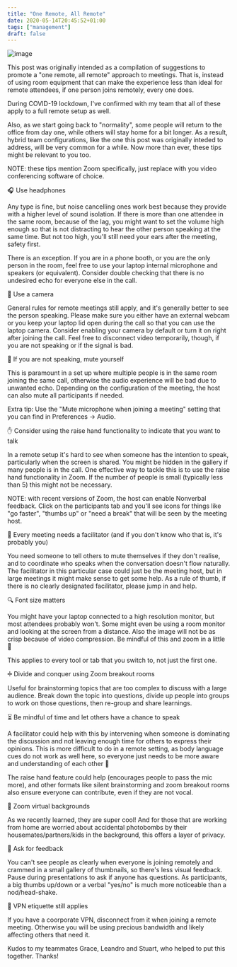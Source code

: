 ```yaml
---
title: "One Remote, All Remote"
date: 2020-05-14T20:45:52+01:00
tags: ["management"]
draft: false
---
```


![image](/images/one-remote-all-remote.png)

This post was originally intended as a compilation of suggestions to promote a "one remote, all remote" approach to meetings. That is, instead of using room equipment that can make the experience less than ideal for remote attendees, if one person joins remotely, every one does.

During COVID-19 lockdown, I've confirmed with my team that all of these apply to a full remote setup as well.

Also, as we start going back to "normality", some people will return to the office from day one, while others will stay home for a bit longer. As a result, hybrid team configurations, like the one this post was originally inteded to address, will be very common for a while. Now more than ever, these tips might be relevant to you too.

<!--more-->

NOTE: these tips mention Zoom specifically, just replace with you video conferencing software of choice.

🎧 Use headphones

Any type is fine, but noise cancelling ones work best because they provide with a higher level of sound isolation. If there is more than one attendee in the same room, because of the lag, you might want to set the volume high enough so that is not distracting to hear the other person speaking at the same time. But not too high, you'll still need your ears after the meeting, safety first.

There is an exception. If you are in a phone booth, or you are the only person in the room, feel free to use your laptop internal microphone and speakers (or equivalent). Consider double checking that there is no undesired echo for everyone else in the call.

🎥 Use a camera

General rules for remote meetings still apply, and it's generally better to see the person speaking. Please make sure you either have an external webcam or you keep your laptop lid open during the call so that you can use the laptop camera. Consider enabling your camera by default or turn it on right after joining the call. Feel free to disconnect video temporarily, though, if you are not speaking or if the signal is bad.

🙊 If you are not speaking, mute yourself

This is paramount in a set up where multiple people is in the same room joining the same call, otherwise the audio experience will be bad due to unwanted echo. Depending on the configuration of the meeting, the host can also mute all participants if needed.

Extra tip: Use the "Mute microphone when joining a meeting" setting that you can find in Preferences → Audio.

✋ Consider using the raise hand functionality to indicate that you want to talk

In a remote setup it's hard to see when someone has the intention to speak, particularly when the screen is shared. You might be hidden in the gallery if many people is in the call. One effective way to tackle this is to use the raise hand functionality in Zoom. If the number of people is small (typically less than 5) this might not be necessary.

NOTE: with recent versions of Zoom, the host can enable Nonverbal feedback. Click on the participants tab and you'll see icons for things like "go faster", "thumbs up" or "need a break" that will be seen by the meeting host.

🙋 Every meeting needs a facilitator (and if you don't know who that is, it's probably you)

You need someone to tell others to mute themselves if they don't realise, and to coordinate who speaks when the conversation doesn't flow naturally. The facilitator in this particular case could just be the meeting host, but in large meetings it might make sense to get some help. As a rule of thumb, if there is no clearly designated facilitator, please jump in and help.

🔍 Font size matters

You might have your laptop connected to a high resolution monitor, but most attendees probably won't. Some might even be using a room monitor and looking at the screen from a distance. Also the image will not be as crisp because of video compression. Be mindful of this and zoom in a little 🙏

This applies to every tool or tab that you switch to, not just the first one.

➗ Divide and conquer using Zoom breakout rooms

Useful for brainstorming topics that are too complex to discuss with a large audience. Break down the topic into questions, divide up people into groups to work on those questions, then re-group and share learnings.

⏳ Be mindful of time and let others have a chance to speak

A facilitator could help with this by intervening when someone is dominating the discussion and not leaving enough time for others to express their opinions. This is more difficult to do in a remote setting, as body language cues do not work as well here, so everyone just needs to be more aware and understanding of each other 🙂

The raise hand feature could help (encourages people to pass the mic more), and other formats like silent brainstorming and zoom breakout rooms also ensure everyone can contribute, even if they are not vocal.

💚 Zoom virtual backgrounds

As we recently learned, they are super cool! And for those that are working from home are worried about accidental photobombs by their housemates/partners/kids in the background, this offers a layer of privacy.

🔁 Ask for feedback

You can't see people as clearly when everyone is joining remotely and crammed in a small gallery of thumbnails, so there's less visual feedback. Pause during presentations to ask if anyone has questions. As participants, a big thumbs up/down or a verbal "yes/no" is much more noticeable than a nod/head-shake.

👔 VPN etiquette still applies

If you have a coorporate VPN, disconnect from it when joining a remote meeting. Otherwise you will be using precious bandwidth and likely affecting others that need it.

Kudos to my teammates Grace, Leandro and Stuart, who helped to put this together. Thanks!